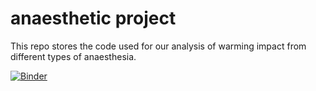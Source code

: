 # anaesthetic project

This repo stores the code used for our analysis of warming impact from different types of anaesthesia.

[![Binder](https://mybinder.org/badge_logo.svg)](https://mybinder.org/v2/gh/alejandroromeroprieto/anaesthetic-project/HEAD)